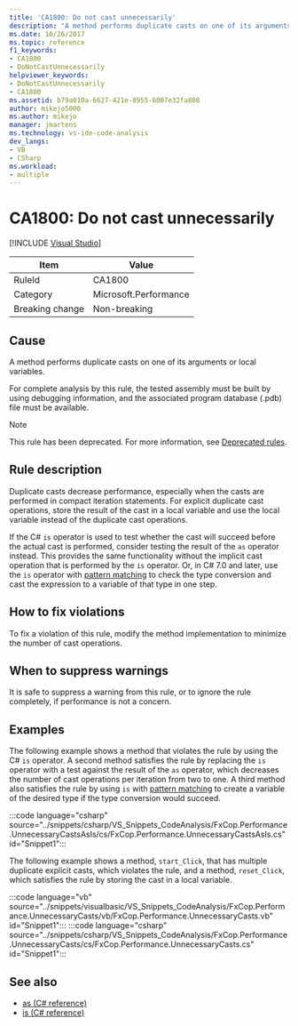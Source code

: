```yaml
---
title: 'CA1800: Do not cast unnecessarily'
description: "A method performs duplicate casts on one of its arguments or local variables."
ms.date: 10/26/2017
ms.topic: reference
f1_keywords:
- CA1800
- DoNotCastUnnecessarily
helpviewer_keywords:
- DoNotCastUnnecessarily
- CA1800
ms.assetid: b79a010a-6627-421e-8955-6007e32fa808
author: mikejo5000
ms.author: mikejo
manager: jmartens
ms.technology: vs-ide-code-analysis
dev_langs:
- VB
- CSharp
ms.workload:
- multiple
---
```

# CA1800: Do not cast unnecessarily

 [!INCLUDE [Visual Studio](~/includes/applies-to-version/vs-windows-only.md)]

|Item|Value|
|-|-|
|RuleId|CA1800|
|Category|Microsoft.Performance|
|Breaking change|Non-breaking|

## Cause
A method performs duplicate casts on one of its arguments or local variables.

For complete analysis by this rule, the tested assembly must be built by using debugging information, and the associated program database (.pdb) file must be available.

> [!NOTE]
> This rule has been deprecated. For more information, see [Deprecated rules](fxcop-unported-deprecated-rules.md).

## Rule description
Duplicate casts decrease performance, especially when the casts are performed in compact iteration statements. For explicit duplicate cast operations, store the result of the cast in a local variable and use the local variable instead of the duplicate cast operations.

If the C# `is` operator is used to test whether the cast will succeed before the actual cast is performed, consider testing the result of the `as` operator instead. This provides the same functionality without the implicit cast operation that is performed by the `is` operator. Or, in C# 7.0 and later, use the `is` operator with [pattern matching](/dotnet/csharp/language-reference/keywords/is#pattern-matching-with-is) to check the type conversion and cast the expression to a variable of that type in one step.

## How to fix violations
To fix a violation of this rule, modify the method implementation to minimize the number of cast operations.

## When to suppress warnings
It is safe to suppress a warning from this rule, or to ignore the rule completely, if performance is not a concern.

## Examples
The following example shows a method that violates the rule by using the C# `is` operator. A second method satisfies the rule by replacing the `is` operator with a test against the result of the `as` operator, which decreases the number of cast operations per iteration from two to one. A third method also satisfies the rule by using `is` with [pattern matching](/dotnet/csharp/language-reference/keywords/is#pattern-matching-with-is) to create a variable of the desired type if the type conversion would succeed.

:::code language="csharp" source="../snippets/csharp/VS_Snippets_CodeAnalysis/FxCop.Performance.UnnecessaryCastsAsIs/cs/FxCop.Performance.UnnecessaryCastsAsIs.cs" id="Snippet1":::

The following example shows a method, `start_Click`, that has multiple duplicate explicit casts, which violates the rule, and a method, `reset_Click`, which satisfies the rule by storing the cast in a local variable.

:::code language="vb" source="../snippets/visualbasic/VS_Snippets_CodeAnalysis/FxCop.Performance.UnnecessaryCasts/vb/FxCop.Performance.UnnecessaryCasts.vb" id="Snippet1":::
:::code language="csharp" source="../snippets/csharp/VS_Snippets_CodeAnalysis/FxCop.Performance.UnnecessaryCasts/cs/FxCop.Performance.UnnecessaryCasts.cs" id="Snippet1":::

## See also

- [as (C# reference)](/dotnet/csharp/language-reference/keywords/as)
- [is (C# reference)](/dotnet/csharp/language-reference/keywords/is)
